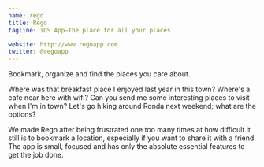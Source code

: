 ```yaml
---
name: rego
title: Rego
tagline: iOS App—The place for all your places

website: http://www.regoapp.com
twitter: @regoapp
---
```


Bookmark, organize and find the places you care about.

Where was that breakfast place I enjoyed last year in this town? Where's a cafe near here with wifi? Can you send me some interesting places to visit when I'm in town? Let's go hiking around Ronda next weekend; what are the options?

We made Rego after being frustrated one too many times at how difficult it still is to bookmark a location, especially if you want to share it with a friend. The app is small, focused and has only the absolute essential features to get the job done.